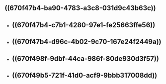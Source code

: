## ((670f47b4-ba90-4783-a3c8-031d9c43b63c))
- ## ((670f47b4-c7b1-4280-97e1-fe25663ffe56))
- ## ((670f47b4-d96c-4b02-9c70-167e24f2449a))
- ## ((670f498f-9dbf-44ca-986f-80de930d3f57))
- ## ((670f49b5-721f-41d0-acf9-9bbb317008dd))